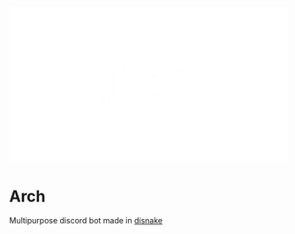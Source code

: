 ![](_.png)

# Arch
Multipurpose discord bot made in [disnake](https://github.com/DisnakeDev/Disnake)
